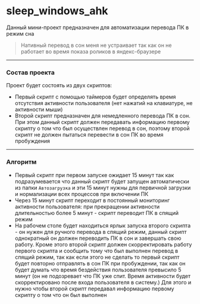 # sleep_windows_ahk

Данный мини-проект предназначен для автоматизации перевода ПК в режим сна

> Нативный перевод в сон меня не устраивает так как он не работает во время показа роликов в яндекс-браузере

***
### Состав проекта
Проект будет состоять из двух скриптов:
- Первый скрипт с помощью таймеров будет определять время отсутствия активности пользователя (нет нажатий на клавиатуре, не активности мыши)
- Второй скрипт предназначен для немедленного перевода ПК в сон. При этом данный скрипт должен передавать информацию первому скрипту о том что был осуществлен перевод в сон, поэтому второй скрипт не должен пытаться перевести в сон ПК во время пробуждения

***
### Алгоритм
- Первый скрипт при первом запуске ожидает 15 минут так как подразумевается что данный скрипт будет запущен автоматически из папки `Автозагрузка` и эти 15 минут нужны для первичной загрузки и нормализации всех процессов при включении ПК
- Через 15 минут скрипт переходит в постоянный мониторинг активности пользователя: при прекращении активности длительностью более 5 минут - скрипт переводит ПК в спящий режим
- На рабочем столе будет находиться ярлык запуска второго скрипта - он нужен для ручного перевода в спящий режим, данный скрипт однократный он должен переводить ПК в сон и завершать свою работу. Кроме этого второй скрипт должен скорректировать работу первого скрипта и сообщить тому что был выполнен перевод в спящий режим, так как если этого не сделать то первый скрипт будет повторно отправлять в сон ПК при пробуждении, так как он будет думать что время бездействия пользователя превысило 5 минут (он не подозревает что ПК уже спит. Время активности будет скорректировано после входа пользователя в систему.)  Для этого и нужно чтобы второй скрипт передавал информацию первому скрипту о том что он был выполнен
